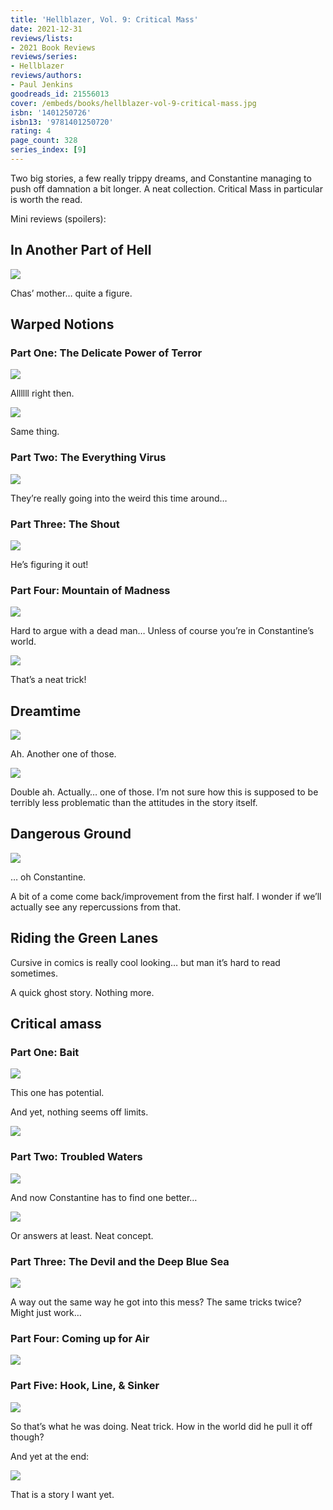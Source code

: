```yaml
---
title: 'Hellblazer, Vol. 9: Critical Mass'
date: 2021-12-31
reviews/lists:
- 2021 Book Reviews
reviews/series:
- Hellblazer
reviews/authors:
- Paul Jenkins
goodreads_id: 21556013
cover: /embeds/books/hellblazer-vol-9-critical-mass.jpg
isbn: '1401250726'
isbn13: '9781401250720'
rating: 4
page_count: 328
series_index: [9]
---
```

Two big stories, a few really trippy dreams, and Constantine managing to push off damnation a bit longer. A neat collection. Critical Mass in particular is worth the read. 

Mini reviews (spoilers):

## In Another Part of Hell

![](/embeds/books/attachments/hellblazer-9-b6eb4a.png)

Chas’ mother… quite a figure. 

## Warped Notions 
### Part One: The Delicate Power of Terror 

![](/embeds/books/attachments/hellblazer-9-dd2f76.png)

Allllll right then. 

![](/embeds/books/attachments/hellblazer-9-4fbb28.png)

Same thing. 

### Part Two: The Everything Virus

![](/embeds/books/attachments/hellblazer-9-c29dfe.png)

They’re really going into the weird this time around…

### Part Three: The Shout

![](/embeds/books/attachments/hellblazer-9-df879b.png)

He’s figuring it out!

### Part Four: Mountain of Madness

![](/embeds/books/attachments/hellblazer-9-15d194.png)

Hard to argue with a dead man… Unless of course you’re in Constantine’s world. 

![](/embeds/books/attachments/hellblazer-9-c5f93c.png)

That’s a neat trick!

## Dreamtime

![](/embeds/books/attachments/hellblazer-9-3a7f37.png)

Ah. Another one of those. 

![](/embeds/books/attachments/hellblazer-9-3c7979.png)

Double ah. Actually… one of those. I’m not sure how this is supposed to be terribly less problematic than the attitudes in the story itself. 

## Dangerous Ground

![](/embeds/books/attachments/hellblazer-9-c777ad.png)

… oh Constantine. 

A bit of a come come back/improvement from the first half. I wonder if we’ll actually see any repercussions from that. 

## Riding the Green Lanes
Cursive in comics is really cool looking… but man it’s hard to read sometimes. 

A quick ghost story. Nothing more. 

## Critical amass
### Part One: Bait

![](/embeds/books/attachments/hellblazer-9-3ec42c.png)

This one has potential. 

And yet, nothing seems off limits. 

![](/embeds/books/attachments/hellblazer-9-76e8bb.png)

### Part Two: Troubled Waters

![](/embeds/books/attachments/hellblazer-9-65a30f.png)

And now Constantine has to find one better…

![](/embeds/books/attachments/hellblazer-9-4461b9.png)

Or answers at least. Neat concept. 

### Part Three: The Devil and the Deep Blue Sea

![](/embeds/books/attachments/hellblazer-9-3eb8d9.png)

A way out the same way he got into this mess? The same tricks twice? Might just work…

### Part Four: Coming up for Air

![](/embeds/books/attachments/hellblazer-9-02ecc4.png)

### Part Five: Hook, Line, & Sinker 

![](/embeds/books/attachments/hellblazer-9-e9029b.png)

So that’s what he was doing. Neat trick. How in the world did he pull it off though?

And yet at the end:

![](/embeds/books/attachments/hellblazer-9-6d344e.png)

That is a story I want yet.